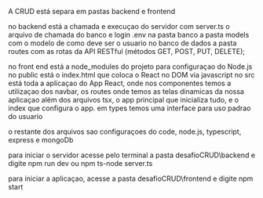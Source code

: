 A CRUD está separa em pastas backend e frontend

no backend está a chamada e execuçao do servidor com server.ts
o arquivo de chamada do banco e login .env na pasta banco
a pasta models com o modelo de como deve ser o usuario no banco de dados
a pasta routes com as rotas da API RESTful (métodos GET, POST, PUT, DELETE);

no front end está a node_modules do projeto para configuraçao do Node.js
no public está o index.html que coloca o React no DOM via javascript
no src está toda a aplicaçao do App React, onde nos componentes temos a utilizaçao dos navbar, os routes onde temos as telas dinamicas da nossa aplicaçao
além dos arquivos tsx, o app principal que inicializa tudo, e o index que configura o app. 
em types temos uma interface para uso padrao do usuario

o restante dos arquivos sao configuraçoes do code, node.js, typescript, express e mongoDb

para iniciar o servidor acesse pelo terminal a pasta desafioCRUD\backend e digite npm run dev ou npm ts-node server.ts

para iniciar a aplicaçao, acesse a pasta desafioCRUD\frontend e digite npm start